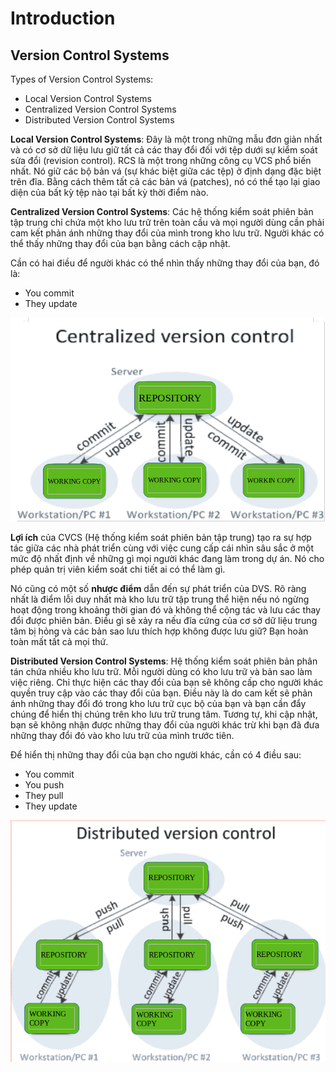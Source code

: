# Introduction

## Version Control Systems

Types of Version Control Systems: 
- Local Version Control Systems
- Centralized Version Control Systems
- Distributed Version Control Systems

**Local Version Control Systems**: Đây là một trong những mẫu đơn giản nhất và có cơ sở dữ liệu lưu giữ tất cả các thay đổi đối với tệp dưới sự kiểm soát sửa đổi (revision control). RCS là một trong những công cụ VCS phổ biến nhất. Nó giữ các bộ bản vá (sự khác biệt giữa các tệp) ở định dạng đặc biệt trên đĩa. Bằng cách thêm tất cả các bản vá (patches), nó có thể tạo lại giao diện của bất kỳ tệp nào tại bất kỳ thời điểm nào.

**Centralized Version Control Systems**: Các hệ thống kiểm soát phiên bản tập trung chỉ chứa một kho lưu trữ trên toàn cầu và mọi người dùng cần phải cam kết phản ánh những thay đổi của mình trong kho lưu trữ. Người khác có thể thấy những thay đổi của bạn bằng cách cập nhật.

Cần có hai điều để người khác có thể nhìn thấy những thay đổi của bạn, đó là:
- You commit
- They update 


![Hình ảnh mẫu](./img/cvcss.png)

**Lợi ích** của CVCS (Hệ thống kiểm soát phiên bản tập trung) tạo ra sự hợp tác giữa các nhà phát triển cùng với việc cung cấp cái nhìn sâu sắc ở một mức độ nhất định về những gì mọi người khác đang làm trong dự án. Nó cho phép quản trị viên kiểm soát chi tiết ai có thể làm gì.

Nó cũng có một số **nhược điểm** dẫn đến sự phát triển của DVS. Rõ ràng nhất là điểm lỗi duy nhất mà kho lưu trữ tập trung thể hiện nếu nó ngừng hoạt động trong khoảng thời gian đó và không thể cộng tác và lưu các thay đổi được phiên bản. Điều gì sẽ xảy ra nếu đĩa cứng của cơ sở dữ liệu trung tâm bị hỏng và các bản sao lưu thích hợp không được lưu giữ? Bạn hoàn toàn mất tất cả mọi thứ.

**Distributed Version Control Systems**: Hệ thống kiểm soát phiên bản phân tán chứa nhiều kho lưu trữ. Mỗi người dùng có kho lưu trữ và bản sao làm việc riêng. Chỉ thực hiện các thay đổi của bạn sẽ không cấp cho người khác quyền truy cập vào các thay đổi của bạn. Điều này là do cam kết sẽ phản ánh những thay đổi đó trong kho lưu trữ cục bộ của bạn và bạn cần đẩy chúng để hiển thị chúng trên kho lưu trữ trung tâm. Tương tự, khi cập nhật, bạn sẽ không nhận được những thay đổi của người khác trừ khi bạn đã đưa những thay đổi đó vào kho lưu trữ của mình trước tiên.

Để hiển thị những thay đổi của bạn cho người khác, cần có 4 điều sau:
- You commit
- You push
- They pull
- They update

![Hình ảnh mẫu](./img/distvcs.png)